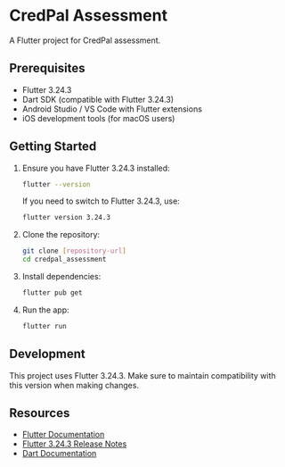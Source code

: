 # CredPal Assessment

A Flutter project for CredPal assessment.

## Prerequisites

- Flutter 3.24.3
- Dart SDK (compatible with Flutter 3.24.3)
- Android Studio / VS Code with Flutter extensions
- iOS development tools (for macOS users)

## Getting Started

1. Ensure you have Flutter 3.24.3 installed:
   ```bash
   flutter --version
   ```
   If you need to switch to Flutter 3.24.3, use:
   ```bash
   flutter version 3.24.3
   ```

2. Clone the repository:
   ```bash
   git clone [repository-url]
   cd credpal_assessment
   ```

3. Install dependencies:
   ```bash
   flutter pub get
   ```

4. Run the app:
   ```bash
   flutter run
   ```

## Development

This project uses Flutter 3.24.3. Make sure to maintain compatibility with this version when making changes.

## Resources

- [Flutter Documentation](https://docs.flutter.dev/)
- [Flutter 3.24.3 Release Notes](https://docs.flutter.dev/release/release-notes/release-notes-3.24.3)
- [Dart Documentation](https://dart.dev/guides)
